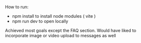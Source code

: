 
How to run:
- npm install to install node modules ( vite )
- npm run dev to open locally

Achieved most goals except the FAQ section.
Would have liked to incorporate image or video upload to messages as well
